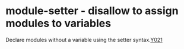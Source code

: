 # module-setter - disallow to assign modules to variables

Declare modules without a variable using the setter syntax.[Y021](https://github.com/johnpapa/angular-styleguide#style-y021)
